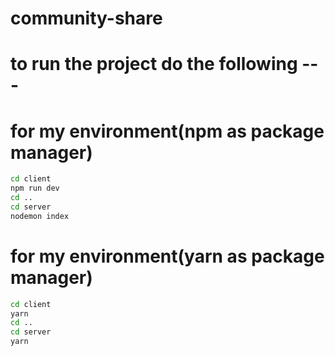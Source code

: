 ﻿# community-share
 # to run the project do the following  --- 
# for my environment(npm as package manager)
```bash
cd client
npm run dev
cd ..
cd server
nodemon index
```

# for my environment(yarn as package manager)
```bash
cd client
yarn
cd ..
cd server
yarn
```
